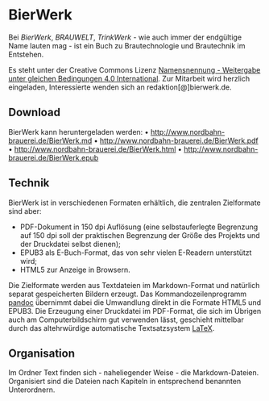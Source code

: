 # BierWerk

Bei *BierWerk*, *BRAUWELT*, *TrinkWerk* - wie auch immer der endgültige Name lauten mag - ist ein Buch zu Brautechnologie und Brautechnik im Entstehen.

Es steht unter der Creative Commons Lizenz [Namensnennung - Weitergabe unter gleichen Bedingungen 4.0 International](https://creativecommons.org/licenses/by-sa/4.0/deed.de).
Zur Mitarbeit wird herzlich eingeladen, Interessierte wenden sich an redaktion[@]bierwerk.de.

## Download

BierWerk kann heruntergeladen werden:
• http://www.nordbahn-brauerei.de/BierWerk.md
• http://www.nordbahn-brauerei.de/BierWerk.pdf
• http://www.nordbahn-brauerei.de/BierWerk.html
• http://www.nordbahn-brauerei.de/BierWerk.epub

## Technik

BierWerk ist in verschiedenen Formaten erhältlich, die zentralen Zielformate sind aber:
* PDF-Dokument in 150 dpi Auflösung (eine selbstauferlegte Begrenzung auf 150 dpi soll der praktischen Begrenzung der Größe des Projekts und der Druckdatei selbst dienen);
* EPUB3 als E-Buch-Format, das von sehr vielen E-Readern unterstützt wird;
* HTML5 zur Anzeige in Browsern.

Die Zielformate werden aus Textdateien im Markdown-Format und natürlich separat gespeicherten Bildern erzeugt.
Das Kommandozeilenprogramm [pandoc](https://pandoc.org/) übernimmt dabei die Umwandlung direkt in die Formate HTML5 und EPUB3.
Die Erzeugung einer Druckdatei im PDF-Format, die sich im Übrigen auch am Computerbildschirm gut verwenden lässt, geschieht mittelbar durch das altehrwürdige automatische Textsatzsystem [LaTeX](https://www.latex-project.org/).

## Organisation

Im Ordner Text finden sich - naheliegender Weise - die Markdown-Dateien.
Organisiert sind die Dateien nach Kapiteln in entsprechend benannten Unterordnern.
